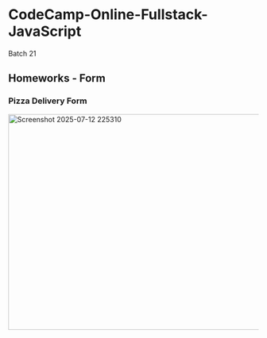 # CodeCamp-Online-Fullstack-JavaScript
Batch 21

## Homeworks - Form

### Pizza Delivery Form    
<img width="767" height="435" alt="Screenshot 2025-07-12 225310" src="https://github.com/user-attachments/assets/4e2d26ef-4e98-4ecc-aea4-24cd1d64f6f1" />
